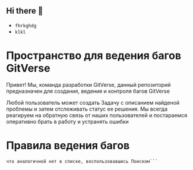 ## Hi there 👋

<!--
**ifox777/ifox777** is a ✨ _special_ ✨ repository because its `README.md` (this file) appears on your GitHub profile.

Here are some ideas to get you started:

- 🔭 I’m currently working on ...
- 🌱 I’m currently learning ...
- 👯 I’m looking to collaborate on ...
- 🤔 I’m looking for help with ...
- 💬 Ask me about ...
- 📫 How to reach me: ...
- 😄 Pronouns: ...
- ⚡ Fun fact: ...
-->
* `fhrkghdg`
* `klkl`
  
# Пространство для ведения багов GitVerse

Привет!
Мы, команда разработки GitVerse, данный репозиторий предназначен для создания, ведения и контроля багов GitVerse

Любой пользователь может создать Задачу с описанием найденой проблемы и затем отслеживать статус ее решения.
Мы всегда реагируем на обратную связь от наших пользователей и постараемся оперативно брать в работу и устранять ошибки

# Правила ведения багов 


```ВАЖНО! Перед заведением задачи желательно удостовериться,   
что аналогичной нет в списке, воспользовавшись Поиском```

